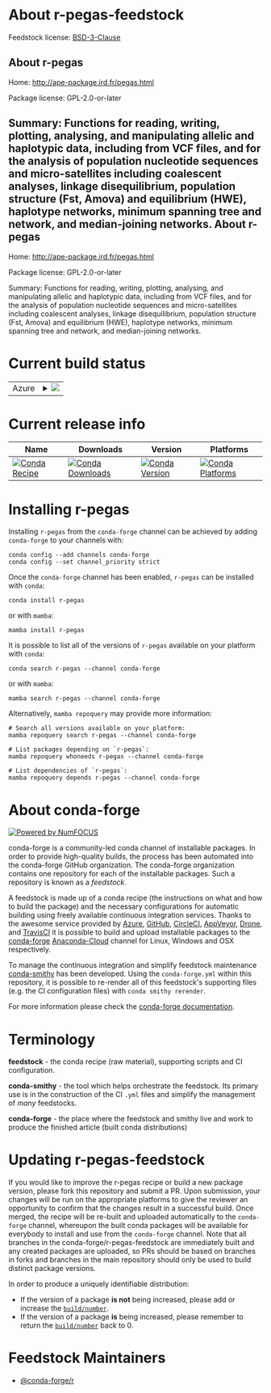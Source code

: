 About r-pegas-feedstock
=======================

Feedstock license: [BSD-3-Clause](https://github.com/conda-forge/r-pegas-feedstock/blob/main/LICENSE.txt)

About r-pegas
-------------

Home: http://ape-package.ird.fr/pegas.html

Package license: GPL-2.0-or-later

Summary: Functions for reading, writing, plotting, analysing, and manipulating allelic and haplotypic data, including from VCF files, and for the analysis of population nucleotide sequences and micro-satellites including coalescent analyses, linkage disequilibrium, population structure (Fst, Amova) and equilibrium (HWE), haplotype networks, minimum spanning tree and network, and median-joining networks.
About r-pegas
-------------

Home: http://ape-package.ird.fr/pegas.html

Package license: GPL-2.0-or-later

Summary: Functions for reading, writing, plotting, analysing, and manipulating allelic and haplotypic data, including from VCF files, and for the analysis of population nucleotide sequences and micro-satellites including coalescent analyses, linkage disequilibrium, population structure (Fst, Amova) and equilibrium (HWE), haplotype networks, minimum spanning tree and network, and median-joining networks.

Current build status
====================


<table>
    
  <tr>
    <td>Azure</td>
    <td>
      <details>
        <summary>
          <a href="https://dev.azure.com/conda-forge/feedstock-builds/_build/latest?definitionId=7522&branchName=main">
            <img src="https://dev.azure.com/conda-forge/feedstock-builds/_apis/build/status/r-pegas-feedstock?branchName=main">
          </a>
        </summary>
        <table>
          <thead><tr><th>Variant</th><th>Status</th></tr></thead>
          <tbody><tr>
              <td>linux_64_r_base4.2</td>
              <td>
                <a href="https://dev.azure.com/conda-forge/feedstock-builds/_build/latest?definitionId=7522&branchName=main">
                  <img src="https://dev.azure.com/conda-forge/feedstock-builds/_apis/build/status/r-pegas-feedstock?branchName=main&jobName=linux&configuration=linux%20linux_64_r_base4.2" alt="variant">
                </a>
              </td>
            </tr><tr>
              <td>linux_64_r_base4.3</td>
              <td>
                <a href="https://dev.azure.com/conda-forge/feedstock-builds/_build/latest?definitionId=7522&branchName=main">
                  <img src="https://dev.azure.com/conda-forge/feedstock-builds/_apis/build/status/r-pegas-feedstock?branchName=main&jobName=linux&configuration=linux%20linux_64_r_base4.3" alt="variant">
                </a>
              </td>
            </tr><tr>
              <td>osx_64_r_base4.2</td>
              <td>
                <a href="https://dev.azure.com/conda-forge/feedstock-builds/_build/latest?definitionId=7522&branchName=main">
                  <img src="https://dev.azure.com/conda-forge/feedstock-builds/_apis/build/status/r-pegas-feedstock?branchName=main&jobName=osx&configuration=osx%20osx_64_r_base4.2" alt="variant">
                </a>
              </td>
            </tr><tr>
              <td>osx_64_r_base4.3</td>
              <td>
                <a href="https://dev.azure.com/conda-forge/feedstock-builds/_build/latest?definitionId=7522&branchName=main">
                  <img src="https://dev.azure.com/conda-forge/feedstock-builds/_apis/build/status/r-pegas-feedstock?branchName=main&jobName=osx&configuration=osx%20osx_64_r_base4.3" alt="variant">
                </a>
              </td>
            </tr><tr>
              <td>win_64</td>
              <td>
                <a href="https://dev.azure.com/conda-forge/feedstock-builds/_build/latest?definitionId=7522&branchName=main">
                  <img src="https://dev.azure.com/conda-forge/feedstock-builds/_apis/build/status/r-pegas-feedstock?branchName=main&jobName=win&configuration=win%20win_64_" alt="variant">
                </a>
              </td>
            </tr>
          </tbody>
        </table>
      </details>
    </td>
  </tr>
</table>

Current release info
====================

| Name | Downloads | Version | Platforms |
| --- | --- | --- | --- |
| [![Conda Recipe](https://img.shields.io/badge/recipe-r--pegas-green.svg)](https://anaconda.org/conda-forge/r-pegas) | [![Conda Downloads](https://img.shields.io/conda/dn/conda-forge/r-pegas.svg)](https://anaconda.org/conda-forge/r-pegas) | [![Conda Version](https://img.shields.io/conda/vn/conda-forge/r-pegas.svg)](https://anaconda.org/conda-forge/r-pegas) | [![Conda Platforms](https://img.shields.io/conda/pn/conda-forge/r-pegas.svg)](https://anaconda.org/conda-forge/r-pegas) |

Installing r-pegas
==================

Installing `r-pegas` from the `conda-forge` channel can be achieved by adding `conda-forge` to your channels with:

```
conda config --add channels conda-forge
conda config --set channel_priority strict
```

Once the `conda-forge` channel has been enabled, `r-pegas` can be installed with `conda`:

```
conda install r-pegas
```

or with `mamba`:

```
mamba install r-pegas
```

It is possible to list all of the versions of `r-pegas` available on your platform with `conda`:

```
conda search r-pegas --channel conda-forge
```

or with `mamba`:

```
mamba search r-pegas --channel conda-forge
```

Alternatively, `mamba repoquery` may provide more information:

```
# Search all versions available on your platform:
mamba repoquery search r-pegas --channel conda-forge

# List packages depending on `r-pegas`:
mamba repoquery whoneeds r-pegas --channel conda-forge

# List dependencies of `r-pegas`:
mamba repoquery depends r-pegas --channel conda-forge
```


About conda-forge
=================

[![Powered by
NumFOCUS](https://img.shields.io/badge/powered%20by-NumFOCUS-orange.svg?style=flat&colorA=E1523D&colorB=007D8A)](https://numfocus.org)

conda-forge is a community-led conda channel of installable packages.
In order to provide high-quality builds, the process has been automated into the
conda-forge GitHub organization. The conda-forge organization contains one repository
for each of the installable packages. Such a repository is known as a *feedstock*.

A feedstock is made up of a conda recipe (the instructions on what and how to build
the package) and the necessary configurations for automatic building using freely
available continuous integration services. Thanks to the awesome service provided by
[Azure](https://azure.microsoft.com/en-us/services/devops/), [GitHub](https://github.com/),
[CircleCI](https://circleci.com/), [AppVeyor](https://www.appveyor.com/),
[Drone](https://cloud.drone.io/welcome), and [TravisCI](https://travis-ci.com/)
it is possible to build and upload installable packages to the
[conda-forge](https://anaconda.org/conda-forge) [Anaconda-Cloud](https://anaconda.org/)
channel for Linux, Windows and OSX respectively.

To manage the continuous integration and simplify feedstock maintenance
[conda-smithy](https://github.com/conda-forge/conda-smithy) has been developed.
Using the ``conda-forge.yml`` within this repository, it is possible to re-render all of
this feedstock's supporting files (e.g. the CI configuration files) with ``conda smithy rerender``.

For more information please check the [conda-forge documentation](https://conda-forge.org/docs/).

Terminology
===========

**feedstock** - the conda recipe (raw material), supporting scripts and CI configuration.

**conda-smithy** - the tool which helps orchestrate the feedstock.
                   Its primary use is in the construction of the CI ``.yml`` files
                   and simplify the management of *many* feedstocks.

**conda-forge** - the place where the feedstock and smithy live and work to
                  produce the finished article (built conda distributions)


Updating r-pegas-feedstock
==========================

If you would like to improve the r-pegas recipe or build a new
package version, please fork this repository and submit a PR. Upon submission,
your changes will be run on the appropriate platforms to give the reviewer an
opportunity to confirm that the changes result in a successful build. Once
merged, the recipe will be re-built and uploaded automatically to the
`conda-forge` channel, whereupon the built conda packages will be available for
everybody to install and use from the `conda-forge` channel.
Note that all branches in the conda-forge/r-pegas-feedstock are
immediately built and any created packages are uploaded, so PRs should be based
on branches in forks and branches in the main repository should only be used to
build distinct package versions.

In order to produce a uniquely identifiable distribution:
 * If the version of a package **is not** being increased, please add or increase
   the [``build/number``](https://docs.conda.io/projects/conda-build/en/latest/resources/define-metadata.html#build-number-and-string).
 * If the version of a package **is** being increased, please remember to return
   the [``build/number``](https://docs.conda.io/projects/conda-build/en/latest/resources/define-metadata.html#build-number-and-string)
   back to 0.

Feedstock Maintainers
=====================

* [@conda-forge/r](https://github.com/conda-forge/r/)

